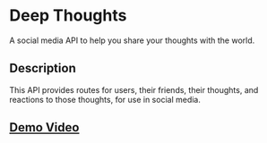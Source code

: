 # Deep Thoughts

A social media API to help you share your thoughts with the world.

## Description

This API provides routes for users, their friends, their thoughts, and reactions to those thoughts, for use in social media.

## [Demo Video](https://drive.google.com/file/d/1cmV6Msm81WIRL2nOAjn6jX2q-iOOgy2a/view)
